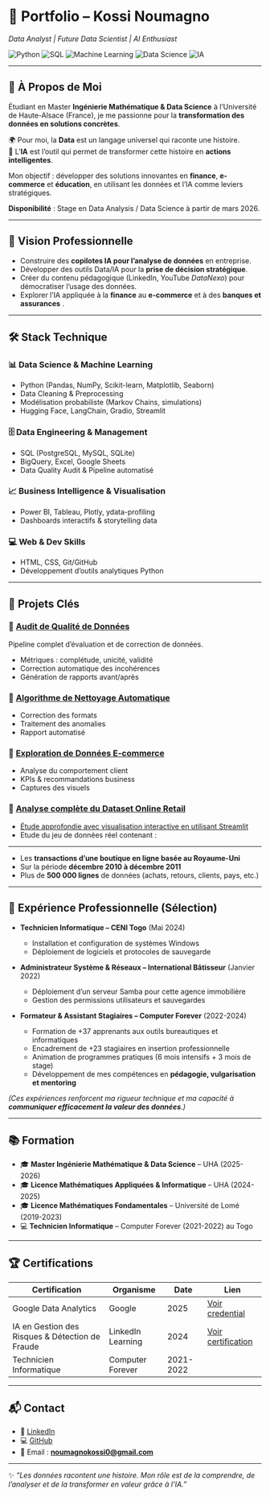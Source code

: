 # 🚀 Portfolio – Kossi Noumagno  
*Data Analyst | Future Data Scientist | AI Enthusiast*

![Python](https://img.shields.io/badge/Python-Expert-green) 
![SQL](https://img.shields.io/badge/SQL-Advanced-blue) 
![Machine Learning](https://img.shields.io/badge/Machine-Learning-orange) 
![Data Science](https://img.shields.io/badge/Data-Science-purple)
![IA](https://img.shields.io/badge/Intelligence-Artificielle-red)

---

## 👋 À Propos de Moi  

Étudiant en Master **Ingénierie Mathématique & Data Science** à l’Université de Haute-Alsace (France), je me passionne pour la **transformation des données en solutions concrètes**.  

🌍 Pour moi, la **Data** est un langage universel qui raconte une histoire.  
🤖 L’**IA** est l’outil qui permet de transformer cette histoire en **actions intelligentes**.  

Mon objectif : développer des solutions innovantes en **finance**, **e-commerce** et **éducation**, en utilisant les données et l’IA comme leviers stratégiques.  

**Disponibilité** : Stage en Data Analysis / Data Science à partir de mars 2026.  

---

## 🎯 Vision Professionnelle  

- Construire des **copilotes IA pour l’analyse de données** en entreprise.  
- Développer des outils Data/IA pour la **prise de décision stratégique**.  
- Créer du contenu pédagogique (LinkedIn, YouTube *DataNexo*) pour démocratiser l’usage des données.  
- Explorer l’IA appliquée à la **finance** au **e-commerce** et à des **banques et assurances** .  

---

## 🛠️ Stack Technique  

### 📊 Data Science & Machine Learning  
- Python (Pandas, NumPy, Scikit-learn, Matplotlib, Seaborn)  
- Data Cleaning & Preprocessing  
- Modélisation probabiliste (Markov Chains, simulations)  
- Hugging Face, LangChain, Gradio, Streamlit  

### 🗄️ Data Engineering & Management  
- SQL (PostgreSQL, MySQL, SQLite)  
- BigQuery, Excel, Google Sheets  
- Data Quality Audit & Pipeline automatisé  

### 📈 Business Intelligence & Visualisation  
- Power BI, Tableau, Plotly, ydata-profiling  
- Dashboards interactifs & storytelling data  

### 💻 Web & Dev Skills  
- HTML, CSS, Git/GitHub  
- Développement d’outils analytiques Python  

---

## 📂 Projets Clés  

### 🔹 [Audit de Qualité de Données](https://dave-kossi.github.io/Data-Quality-Audit-and-Cleaning-Pipeline)  
Pipeline complet d’évaluation et de correction de données.  
- Métriques : complétude, unicité, validité  
- Correction automatique des incohérences  
- Génération de rapports avant/après  

### 🔹 [Algorithme de Nettoyage Automatique](https://github.com/Dave-kossi/Cleanning_Algorithm)  
- Correction des formats  
- Traitement des anomalies  
- Rapport automatisé  

### 🔹 [Exploration de Données E-commerce](https://github.com/Dave-kossi/analyse_produits_e-commerce)  
- Analyse du comportement client  
- KPIs & recommandations business  
- Captures des visuels
### 🔹 [Analyse complète du Dataset Online Retail](https://github.com/Dave-kossi/Online_Retail_Project)
  - [Étude approfondie avec visualisation interactive en utilisant Streamlit](https://onlineretailproject-n4u86pch6tfkxqdhtaceco.streamlit.app/)
  - Etude du jeu de données réel contenant :
---
- Les **transactions d’une boutique en ligne basée au Royaume-Uni**
- Sur la période **décembre 2010 à décembre 2011**
- Plus de **500 000 lignes** de données (achats, retours, clients, pays, etc.)

---

## 💼 Expérience Professionnelle (Sélection)  

- **Technicien Informatique – CENI Togo** (Mai 2024)  
  - Installation et configuration de systèmes Windows  
  - Déploiement de logiciels et protocoles de sauvegarde  

- **Administrateur Système & Réseaux – International Bâtisseur** (Janvier 2022)  
  - Déploiement d’un serveur Samba pour cette agence immobilière  
  - Gestion des permissions utilisateurs et sauvegardes  

- **Formateur & Assistant Stagiaires – Computer Forever** (2022-2024)  
  - Formation de +37 apprenants aux outils bureautiques et informatiques  
  - Encadrement de +23 stagiaires en insertion professionnelle  
  - Animation de programmes pratiques (6 mois intensifs + 3 mois de stage)  
  - Développement de mes compétences en **pédagogie, vulgarisation et mentoring**  

*(Ces expériences renforcent ma rigueur technique et ma capacité à **communiquer efficacement la valeur des données**.)*  

---

## 📚 Formation  

- 🎓 **Master Ingénierie Mathématique & Data Science** – UHA (2025-2026)  
- 🎓 **Licence Mathématiques Appliquées & Informatique** – UHA (2024-2025)  
- 🎓 **Licence Mathématiques Fondamentales** – Université de Lomé (2019-2023)  
- 💻 **Technicien Informatique** – Computer Forever (2021-2022) au Togo

---

## 🏆 Certifications  

| Certification | Organisme | Date | Lien |
|--------------|-----------|------|------|
| Google Data Analytics | Google | 2025 | [Voir credential](https://www.credly.com/go/z8jvmhQk) |
| IA en Gestion des Risques & Détection de Fraude | LinkedIn Learning | 2024 | [Voir certification](https://www.linkedin.com/learning/certificates/3a690c5dc1b03756950689895f23ba3bd268a4a70bf1594bed9693ced87d0cc4) |
| Technicien Informatique | Computer Forever | 2021-2022|  |

---

## 📬 Contact  

- 🔗 [LinkedIn](https://www.linkedin.com/in/kossi-noumagno)  
- 💻 [GitHub](https://github.com/Dave-kossi)  
- 📧 Email : **noumagnokossi0@gmail.com**  

---

✨ *“Les données racontent une histoire. Mon rôle est de la comprendre, de l’analyser et de la transformer en valeur grâce à l’IA.”*  
